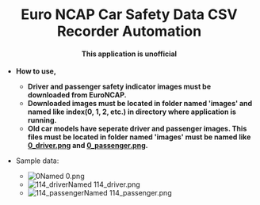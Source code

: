 <h1 align="center">Euro NCAP Car Safety Data CSV Recorder Automation</h1>
<h4 align="center">This application is unofficial</h4>

- **How to use,**
  * **Driver and passenger safety indicator images must be downloaded from EuroNCAP.**
  * **Downloaded images must be located in folder named 'images' and named like index(0, 1, 2, etc.) in directory where application is running.**
  * **Old car models have seperate driver and passenger images. This files must be located in folder named 'images' must be named like <ins>0_driver.png</ins> and <ins>0_passenger.png</ins>.**
 
- Sample data:
  * ![0](https://user-images.githubusercontent.com/61805121/232761826-0e8aa1fb-ef31-473d-80ea-3a43db382b8f.png)Named 0.png
  * ![114_driver](https://user-images.githubusercontent.com/61805121/232762028-ea20327b-f5ab-4973-af49-05ac59c7d3a2.png)Named 114_driver.png
  * ![114_passenger](https://user-images.githubusercontent.com/61805121/232762130-cb0c81ed-89de-4141-b681-b77a831d8963.png)Named 114_passenger.png
